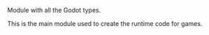 Module with all the Godot types.

This is the main module used to create the runtime code for games.
